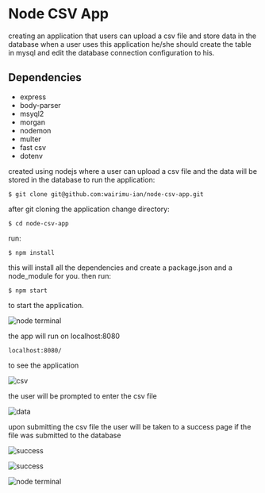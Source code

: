 # Node CSV App
creating an application that users can upload a csv file and store data in the database 
when a user uses this application he/she should create the table in mysql and edit the database connection configuration to his.

## Dependencies

- express
- body-parser
- msyql2
- morgan
- nodemon
- multer
- fast csv
- dotenv

created using nodejs where a user can upload a csv file and the data will be stored in the database 
to run the application:

`$ git clone git@github.com:wairimu-ian/node-csv-app.git`

after git cloning the application change directory:

`$ cd node-csv-app`

run:

`$ npm install`

this will install all the dependencies and create a package.json and a node_module for you.
then run:

`$ npm start`

to start the application.

![node terminal](https://github.com/wairimu-ian/node-csv-app/blob/main/images/Screenshot%20from%202022-10-14%2006-21-38.png)

the app will run on localhost:8080

`localhost:8080/`

to see the application

![csv](https://github.com/wairimu-ian/node-csv-app/blob/main/images/csv.png)

the user will be prompted to enter the csv file

![data](https://github.com/wairimu-ian/node-csv-app/blob/main/images/data.png)

upon submitting the csv file the user will be taken to a success page if the file
was submitted to the database

![success](https://github.com/wairimu-ian/node-csv-app/blob/main/images/success.png)

![success](https://github.com/wairimu-ian/node-csv-app/blob/main/images/Screenshot%20from%202022-10-14%2006-44-48.png)

![node terminal](https://github.com/wairimu-ian/node-csv-app/blob/main/images/Screenshot%20from%202022-10-14%2006-45-29.png)

